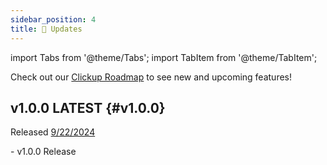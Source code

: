 ```yaml
---
sidebar_position: 4
title: 📢 Updates
---
```


import Tabs from '@theme/Tabs';
import TabItem from '@theme/TabItem';

Check out our [Clickup Roadmap](https://sharing.clickup.com/36041748/l/h/6-900902486041-1/c850810baf29f0f) to see new and upcoming features!

## v1.0.0 <span className="badge badge--primary">LATEST</span> {#v1.0.0}
Released [9/22/2024](./updates.md)

<Tabs>
  <TabItem value="added" label="Added (1)" default>
  - v1.0.0 Release
  </TabItem>
  <TabItem value="fixed" label="Fixed (0)">
  </TabItem>
</Tabs>